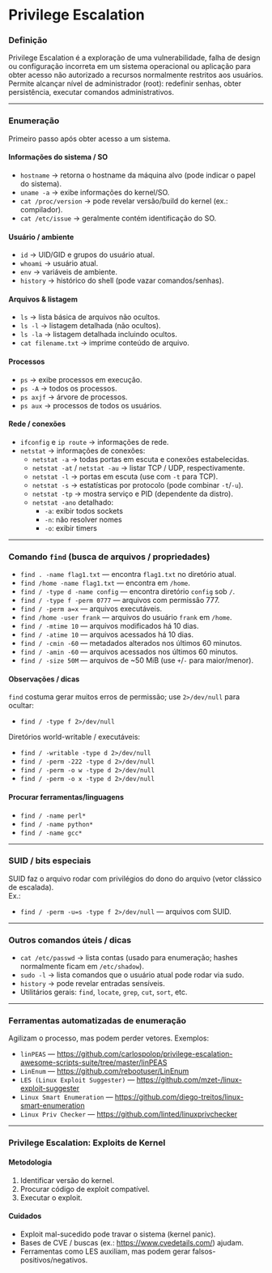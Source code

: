 # Privilege Escalation

### Definição
Privilege Escalation é a exploração de uma vulnerabilidade, falha de design ou configuração incorreta em um sistema operacional ou aplicação para obter acesso não autorizado a recursos normalmente restritos aos usuários.  
Permite alcançar nível de administrador (root): redefinir senhas, obter persistência, executar comandos administrativos.

---

### Enumeração
Primeiro passo após obter acesso a um sistema.

#### Informações do sistema / SO
- `hostname` → retorna o hostname da máquina alvo (pode indicar o papel do sistema).  
- `uname -a` → exibe informações do kernel/SO.  
- `cat /proc/version` → pode revelar versão/build do kernel (ex.: compilador).  
- `cat /etc/issue` → geralmente contém identificação do SO.

#### Usuário / ambiente
- `id` → UID/GID e grupos do usuário atual.  
- `whoami` → usuário atual.  
- `env` → variáveis de ambiente.  
- `history` → histórico do shell (pode vazar comandos/senhas).

#### Arquivos & listagem
- `ls` → lista básica de arquivos não ocultos.  
- `ls -l` → listagem detalhada (não ocultos).  
- `ls -la` → listagem detalhada incluindo ocultos.  
- `cat filename.txt` → imprime conteúdo de arquivo.

#### Processos
- `ps` → exibe processos em execução.  
- `ps -A` → todos os processos.  
- `ps axjf` → árvore de processos.  
- `ps aux` → processos de todos os usuários.

#### Rede / conexões
- `ifconfig` e `ip route` → informações de rede.  
- `netstat` → informações de conexões:  
  - `netstat -a` → todas portas em escuta e conexões estabelecidas.  
  - `netstat -at` / `netstat -au` → listar TCP / UDP, respectivamente.  
  - `netstat -l` → portas em escuta (use com `-t` para TCP).  
  - `netstat -s` → estatísticas por protocolo (pode combinar `-t`/`-u`).  
  - `netstat -tp` → mostra serviço e PID (dependente da distro).  
  - `netstat -ano` detalhado:  
    - `-a`: exibir todos sockets  
    - `-n`: não resolver nomes  
    - `-o`: exibir timers

---

### Comando `find` (busca de arquivos / propriedades)
- `find . -name flag1.txt` — encontra `flag1.txt` no diretório atual.  
- `find /home -name flag1.txt` — encontra em `/home`.  
- `find / -type d -name config` — encontra diretório `config` sob `/`.  
- `find / -type f -perm 0777` — arquivos com permissão 777.  
- `find / -perm a=x` — arquivos executáveis.  
- `find /home -user frank` — arquivos do usuário `frank` em `/home`.  
- `find / -mtime 10` — arquivos modificados há 10 dias.  
- `find / -atime 10` — arquivos acessados há 10 dias.  
- `find / -cmin -60` — metadados alterados nos últimos 60 minutos.  
- `find / -amin -60` — arquivos acessados nos últimos 60 minutos.  
- `find / -size 50M` — arquivos de ~50 MiB (use `+`/`-` para maior/menor).

#### Observações / dicas
`find` costuma gerar muitos erros de permissão; use `2>/dev/null` para ocultar:  
- `find / -type f 2>/dev/null`

Diretórios world-writable / executáveis:  
- `find / -writable -type d 2>/dev/null`  
- `find / -perm -222 -type d 2>/dev/null`  
- `find / -perm -o w -type d 2>/dev/null`  
- `find / -perm -o x -type d 2>/dev/null`

#### Procurar ferramentas/linguagens
- `find / -name perl*`  
- `find / -name python*`  
- `find / -name gcc*`

---

### SUID / bits especiais
SUID faz o arquivo rodar com privilégios do dono do arquivo (vetor clássico de escalada).  
Ex.:  
- `find / -perm -u=s -type f 2>/dev/null` — arquivos com SUID.

---

### Outros comandos úteis / dicas
- `cat /etc/passwd` → lista contas (usado para enumeração; hashes normalmente ficam em `/etc/shadow`).  
- `sudo -l` → lista comandos que o usuário atual pode rodar via sudo.  
- `history` → pode revelar entradas sensíveis.  
- Utilitários gerais: `find`, `locate`, `grep`, `cut`, `sort`, etc.

---

### Ferramentas automatizadas de enumeração
Agilizam o processo, mas podem perder vetores. Exemplos:
- `linPEAS` — https://github.com/carlospolop/privilege-escalation-awesome-scripts-suite/tree/master/linPEAS  
- `LinEnum` — https://github.com/rebootuser/LinEnum  
- `LES (Linux Exploit Suggester)` — https://github.com/mzet-/linux-exploit-suggester  
- `Linux Smart Enumeration` — https://github.com/diego-treitos/linux-smart-enumeration  
- `Linux Priv Checker` — https://github.com/linted/linuxprivchecker

---

### Privilege Escalation: Exploits de Kernel

#### Metodologia
1. Identificar versão do kernel.  
2. Procurar código de exploit compatível.  
3. Executar o exploit.

#### Cuidados
- Exploit mal-sucedido pode travar o sistema (kernel panic).  
- Bases de CVE / buscas (ex.: https://www.cvedetails.com/) ajudam.  
- Ferramentas como LES auxiliam, mas podem gerar falsos-positivos/negativos.
